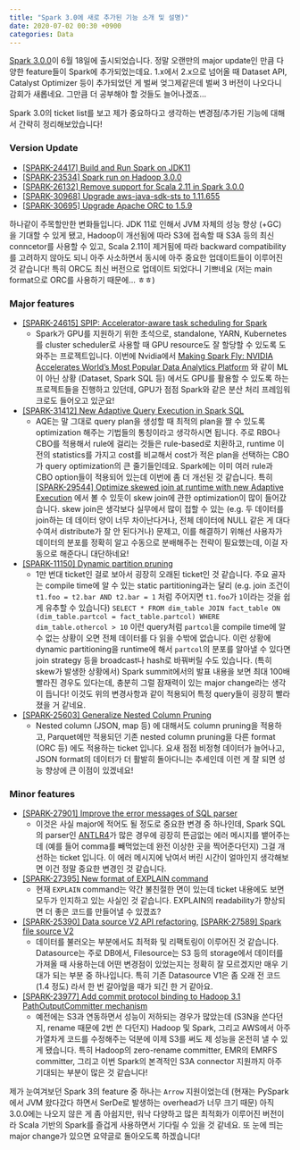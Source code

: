 ```yaml
---
title: "Spark 3.0에 새로 추가된 기능 소개 및 설명)"
date: 2020-07-02 00:30 +0900
categories: Data
---
```


[Spark 3.0.0](https://spark.apache.org/releases/spark-release-3-0-0.html)이 6월 18일에 출시되었습니다. 정말 오랜만의 major update인 만큼 다양한 feature들이 Spark에 추가되었는데요.
1.x에서 2.x으로 넘어올 때 Dataset API, Catalyst Optimizer 등이 추가되었던 게 벌써 엊그제같은데 벌써 3 버전이 나오다니 감회가 새롭네요. 그만큼 더 공부해야 할 것들도 늘어나겠죠...  

Spark 3.0의 ticket list를 보고 제가 중요하다고 생각하는 변경점/추가된 기능에 대해서 간략히 정리해보았습니다!

### Version Update
- [[SPARK-24417] Build and Run Spark on JDK11](https://issues.apache.org/jira/browse/SPARK-24417)
- [[SPARK-23534] Spark run on Hadoop 3.0.0](https://issues.apache.org/jira/browse/SPARK-23534)
- [[SPARK-26132] Remove support for Scala 2.11 in Spark 3.0.0](https://issues.apache.org/jira/browse/SPARK-26132)
- [[SPARK-30968] Upgrade aws-java-sdk-sts to 1.11.655](https://issues.apache.org/jira/browse/SPARK-30968)
- [[SPARK-30695] Upgrade Apache ORC to 1.5.9](https://issues.apache.org/jira/browse/SPARK-30695)

하나같이 주목할만한 변화들입니다. JDK 11로 인해서 JVM 자체의 성능 향상 (+GC) 을 기대할 수 있게 됐고, Hadoop이 개선됨에 따라 S3에 접속할 때 S3A 등의 최신 conncetor를 사용할 수 있고,
Scala 2.11이 제거됨에 따라 backward compatibility를 고려하지 않아도 되니 아주 사소하면서 동시에 아주 중요한 업데이트들이 이루어진 것 같습니다! 특히 ORC도 최신 버전으로 업데이트 되었다니 기쁘네요 (저는 main format으로 ORC를 사용하기 때문에... ㅎㅎ)

### Major features
- [[SPARK-24615] SPIP: Accelerator-aware task scheduling for Spark](https://issues.apache.org/jira/browse/SPARK-24615)
  - Spark가 GPU를 지원하기 위한 초석으로, standalone, YARN, Kubernetes를 cluster scheduler로 사용할 때 GPU resource도 잘 할당할 수 있도록 도와주는 프로젝트입니다. 이번에 Nvidia에서
  [Making Spark Fly: NVIDIA Accelerates World’s Most Popular Data Analytics Platform](https://blogs.nvidia.com/blog/2020/06/24/apache-spark-gpu-acceleration/) 와 같이 ML이 아닌 상황 (Dataset, Spark SQL 등) 에서도 GPU를 활용할 수 있도록
  하는 프로젝트들을 진행하고 있던데, GPU가 점점 Spark와 같은 분산 처리 프레임워크로도 들어오고 있군요!
- [[SPARK-31412] New Adaptive Query Execution in Spark SQL](https://issues.apache.org/jira/browse/SPARK-31412)
  - AQE는 말 그대로 query plan을 생성할 때 최적의 plan을 짤 수 있도록 optimization 해주는 기법들의 통칭이라고 생각하시면 됩니다. 주로 RBO나 CBO를 적용해서 rule에 걸리는 것들은 rule-based로 치환하고,
  runtime 이전의 statistics를 가지고 cost를 비교해서 cost가 적은 plan을 선택하는 CBO가 query optimization의 큰 줄기들인데요. Spark에는 이미 여러 rule과 CBO option들이 적용되어 있는데 이번에 좀 더 개선된 것 같습니다.
  특히 [[SPARK-29544] Optimize skewed join at runtime with new Adaptive Execution](https://issues.apache.org/jira/browse/SPARK-29544) 에서 볼 수 있듯이 skew join에 관한 optimization이 많이 들어갔습니다. skew join은
  생각보다 실무에서 많이 접할 수 있는 (e.g. 두 데이터를 join하는 데 데이터 양이 너무 차이난다거나, 전체 데이터에 NULL 같은 게 대다수여서 distribute가 잘 안 된다거나) 문제고, 이를 해결하기 위해선 사용자가
  데이터의 분포를 정확히 알고 수동으로 분배해주는 전략이 필요했는데, 이걸 자동으로 해준다니 대단하네요!
- [[SPARK-11150] Dynamic partition pruning](https://issues.apache.org/jira/browse/SPARK-11150)
  - 1만 번대 ticket인 걸로 보아서 굉장히 오래된 ticket인 것 같습니다. 주요 골자는 compile time에 알 수 있는 static partitioning과는 달리 (e.g. join 조건이 `t1.foo = t2.bar AND t2.bar = 1` 처럼 주어지면 `t1.foo`가 `1`이라는 것을 쉽게 유추할 수 있습니다)
  `SELECT * FROM dim_table JOIN fact_table ON (dim_table.partcol = fact_table.partcol) WHERE dim_table.othercol > 10` 이런 query처럼 `partcol`을 compile time에 알 수 없는 상황이 오면 전체 데이터를 다 읽을 수밖에 없습니다. 이런 상황에
  dynamic partitioning을 runtime에 해서 `partcol`의 분포를 알아낼 수 있다면 join strategy 등을 broadcast나 hash로 바꿔버릴 수도 있습니다. (특히 skew가 발생한 상황에서) Spark summit에서의 발표 내용을 보면 최대 100배 빨라진 경우도 있다는데,
  충분히 그럴 잠재력이 있는 major change라는 생각이 듭니다! 이것도 위의 변경사항과 같이 적용되어 특정 query들이 굉장히 빨라졌을 거 같네요.
- [[SPARK-25603] Generalize Nested Column Pruning](https://issues.apache.org/jira/browse/SPARK-25603)
  - Nested column (JSON, map 등) 에 대해서도 column pruning을 적용하고, Parquet에만 적용되던 기존 nested column pruning을 다른 format (ORC 등) 에도 적용하는 ticket 입니다. 요새 점점 비정형 데이터가 늘어나고, JSON format의 데이터가
  더 활발히 돌아다니는 추세인데 이런 게 잘 되면 성능 향상에 큰 이점이 있겠네요!

### Minor features
- [[SPARK-27901] Improve the error messages of SQL parser](https://issues.apache.org/jira/browse/SPARK-27901)
  - 이것은 사실 major에 적어도 될 정도로 중요한 변경 중 하나인데, Spark SQL의 parser인 [ANTLR4](https://www.antlr.org/)가 많은 경우에 굉장히 뜬금없는 에러 메시지를 뱉어주는데 (예를 들어 comma를 빼먹었는데 완전 이상한 곳을 찍어준다던지)
  그걸 개선하는 ticket 입니다. 이 에러 메시지에 낚여서 버린 시간이 얼마인지 생각해보면 이건 정말 중요한 변경인 것 같습니다.
- [[SPARK-27395] New format of EXPLAIN command](https://issues.apache.org/jira/browse/SPARK-27395)
  - 현재 `EXPLAIN` command는 약간 불친절한 면이 있는데 ticket 내용에도 보면 모두가 인지하고 있는 사실인 것 같습니다. EXPLAIN의 readability가 향상되면 더 좋은 코드를 만들어낼 수 있겠죠?
- [[SPARK-25390] Data source V2 API refactoring](https://issues.apache.org/jira/browse/SPARK-25390), [[SPARK-27589] Spark file source V2](https://issues.apache.org/jira/browse/SPARK-27589)
  - 데이터를 불러오는 부분에서도 최적화 및 리팩토링이 이루어진 것 같습니다. Datasource는 주로 DB에서, Filesource는 S3 등의 storage에서 데이터를 가져올 때 사용하는데 어떤 변경점이 있었는지는 정확히 잘 모르겠지만
  매우 기대가 되는 부분 중 하나입니다. 특히 기존 Datasource V1은 좀 오래 전 코드 (1.4 정도) 라서 한 번 갈아엎을 때가 되긴 한 거 같아요.
- [[SPARK-23977] Add commit protocol binding to Hadoop 3.1 PathOutputCommitter mechanism](https://issues.apache.org/jira/browse/SPARK-23977)
  - 예전에는 S3과 연동하면서 성능이 저하되는 경우가 많았는데 (S3N을 쓴다던지, rename 때문에 2번 쓴 다던지) Hadoop 및 Spark, 그리고 AWS에서 아주 가열차게 코드를 수정해주는 덕분에 이제 S3를 써도
  제 성능을 온전히 낼 수 있게 됐습니다. 특히 Hadoop의 zero-rename committer, EMR의 EMRFS committer, 그리고 이번 Spark의 본격적인 S3A connector 지원까지 아주 기대되는 부분이 많은 것 같습니다!


제가 눈여겨보던 Spark 3의 feature 중 하나는 `Arrow` 지원이었는데 (현재는 PySpark에서 JVM 왔다갔다 하면서 SerDe로 발생하는 overhead가 너무 크기 때문) 아직 3.0.0에는 나오지 않은 게 좀 아쉽지만,
워낙 다양하고 많은 최적화가 이루어진 버전이라 Scala 기반의 Spark를 즐겁게 사용하면서 기다릴 수 있을 것 같네요. 또 눈에 띄는 major change가 있으면 요약글로 돌아오도록 하겠습니다!
